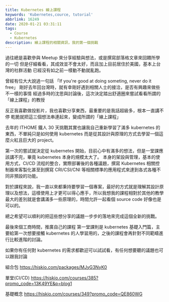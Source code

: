 ```yaml
---
title: Kubernetes 線上課程
keywords: 'Kubernetes,cource, tutorial'
abbrlink: 16249
date: 2020-01-21 03:31:11
tags:
  - Course
  - Kubernetes
description: 線上課程的相關資訊，我的第一個挑戰
---
```


過往總是喜歡參與 Meetup 來分享經驗與想法，或是撰寫部落格文章來回饋所學的一切
但是仔細看看，其成效並不會太好，而且加上目前居住於美國，基本上台灣的社群活動
已經沒有如之前一樣動不動就亂跑。

曾經有位大大說過一句話 「If you're good at doing someting, never do it free」
剛好去年回台灣時，就有幸剛好遇到相關人士的接洽，是否有興趣來做些不一樣的事情
經過多時的沈思與討論後，這次決定踏出舒適圈來嘗試看看所謂的「線上課程」的教授

反正我喜歡做投影片，我也喜歡分享東西，最重要的是我話超級多，根本一直講不停
乾脆就把這三個想法串連起來，變成所謂的「線上課程」

去年的 ITHOME 鐵人 30 天挑戰其實也讓我自己重新學習了滿多 kubernetes 的東西，不單純只是如何使用 kubernetes 而是從其設計與原理的方式去學習一個這麼火紅且巨大的 project。

第一次的嘗試就決定從 kubernetes 開始，目前心中有滿多的想法，但是一堂課應該講不完，畢竟 kubernetes 本身的規模太大了。
本身的架設與管理，基本的使用方式，CI/CD 流程的整合，實際部署後的各種議題，撰寫 Kubernetes 相關控制器來客製化甚至到撰寫 CRI/CSI/CNI 等相關標準的應用程式來達到各式各種不同非預設的功能。

對於課程來說，我一直以來都秉持要學習一個專案，最好的方式就是理解其設計原理以及想法，這樣使用上才更可以得心應手，所以我想我的課程相對於其他的教學最大的差別就是會講滿多一些原理的，時間允許一起看個 source code 好像也是可以的。

總之希望可以順利的把這些想分享的議題一步步的落地來完成這個全新的挑戰。

最後來個工商時間，推廣自己的課程
第一堂課則是 kubernetes 基礎入門篇，主要給第一次想要接觸 kubernetes 的人學習用的，之後的課程會再針對不同範疇進行比較進階的討論。

如果你有任何對 kubernetes 的需求都歡迎可以試試看，有任何想要聽的議題也可以跟我討論


組合包
https://hiskio.com/packages/MJyG3NyK0

單堂(CI/CD)
https://hiskio.com/courses/385?promo_code=13K49YE&p=blog1

基礎概念
https://hiskio.com/courses/349?promo_code=QE860WG


